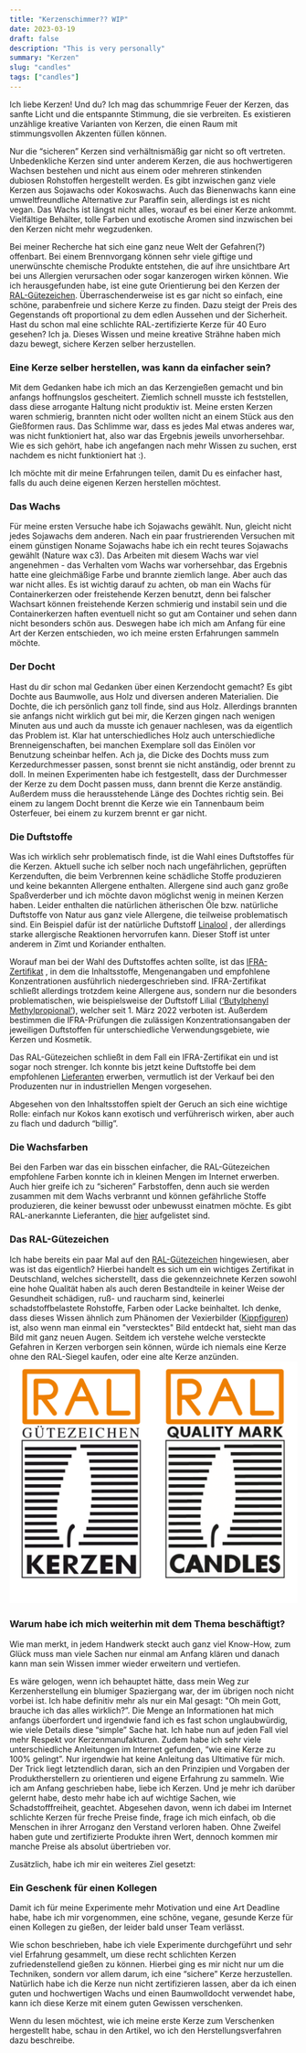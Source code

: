 ```yaml
---
title: "Kerzenschimmer?? WIP"
date: 2023-03-19
draft: false
description: "This is very personally"
summary: "Kerzen"
slug: "candles"
tags: ["candles"]
---
```


Ich liebe Kerzen! Und du? Ich mag das schummrige Feuer der Kerzen, das sanfte Licht und die entspannte Stimmung, die sie
verbreiten. Es existieren unzählige kreative Varianten von Kerzen, die einen Raum mit stimmungsvollen Akzenten füllen
können.

Nur die “sicheren” Kerzen sind verhältnismäßig gar nicht so oft vertreten. Unbedenkliche Kerzen sind unter anderem
Kerzen, die aus hochwertigeren Wachsen bestehen und nicht aus einem oder mehreren stinkenden dubiosen Rohstoffen
hergestellt werden. Es gibt inzwischen ganz viele Kerzen aus Sojawachs oder Kokoswachs. Auch das Bienenwachs kann eine
umweltfreundliche Alternative zur Paraffin sein, allerdings ist es nicht vegan. Das Wachs ist längst nicht alles, worauf
es bei einer Kerze ankommt. Vielfältige Behälter, tolle Farben und exotische Aromen sind inzwischen bei den Kerzen nicht
mehr wegzudenken.

Bei meiner Recherche hat sich eine ganz neue Welt der Gefahren(?) offenbart. Bei einem Brennvorgang können sehr viele
giftige und unerwünschte chemische Produkte entstehen, die auf ihre unsichtbare Art bei uns Allergien verursachen oder
sogar kanzerogen wirken können.
Wie ich herausgefunden habe, ist eine gute Orientierung bei den Kerzen der
[RAL-Gütezeichen](#das-ral-gütezeichen). Überraschenderweise ist es gar nicht so
einfach, eine schöne, parabenfreie und sichere Kerze zu finden. Dazu steigt der Preis des Gegenstands oft
proportional zu dem edlen Aussehen und der Sicherheit. Hast du schon mal eine schlichte RAL-zertifizierte Kerze für 40 Euro
gesehen? Ich ja.
Dieses Wissen und meine kreative Strähne haben mich dazu bewegt, sichere Kerzen selber herzustellen.

### Eine Kerze selber herstellen, was kann da einfacher sein?

Mit dem Gedanken habe ich mich an das Kerzengießen gemacht und bin anfangs hoffnungslos gescheitert. Ziemlich schnell
musste ich feststellen, dass diese arrogante Haltung nicht produktiv ist. Meine ersten Kerzen waren schmierig, brannten
nicht oder wollten nicht an einem Stück aus den Gießformen raus. Das Schlimme war, dass es jedes Mal etwas anderes war,
was nicht funktioniert hat, also war das Ergebnis jeweils unvorhersehbar. Wie es sich gehört, habe ich angefangen nach
mehr Wissen zu suchen, erst nachdem es nicht funktioniert hat :).

Ich möchte mit dir meine Erfahrungen teilen, damit Du es einfacher hast, falls du auch deine eigenen Kerzen herstellen
möchtest.

### Das Wachs

Für meine ersten Versuche habe ich Sojawachs gewählt. Nun, gleicht nicht jedes Sojawachs dem anderen. Nach ein paar
frustrierenden Versuchen mit einem günstigen Noname Sojawachs habe ich ein recht teures Sojawachs gewählt (Nature wax
c3). Das Arbeiten mit diesem Wachs war viel angenehmen - das Verhalten vom Wachs war vorhersehbar, das Ergebnis hatte
eine gleichmäßige Farbe und brannte ziemlich lange.
Aber auch das war nicht alles. Es ist wichtig darauf zu achten, ob man ein Wachs für Containerkerzen oder freistehende
Kerzen benutzt, denn bei falscher Wachsart können freistehende Kerzen schmierig und instabil sein und die
Containerkerzen haften eventuell nicht so gut am Container und sehen dann nicht besonders schön aus.
Deswegen habe ich mich am Anfang für eine Art der Kerzen entschieden, wo ich meine ersten Erfahrungen sammeln möchte.

### Der Docht

Hast du dir schon mal Gedanken über einen Kerzendocht gemacht? Es gibt Dochte aus Baumwolle, aus Holz und diversen
anderen Materialien. Die Dochte, die ich persönlich ganz toll finde, sind aus Holz. Allerdings brannten sie anfangs
nicht wirklich gut bei mir, die Kerzen gingen nach wenigen Minuten aus und auch da musste ich genauer nachlesen, was da
eigentlich das Problem ist. Klar hat unterschiedliches Holz auch unterschiedliche Brenneigenschaften, bei manchen
Exemplare
soll das Einölen vor Benutzung scheinbar helfen. Ach ja, die Dicke des Dochts muss zum Kerzedurchmesser
passen, sonst brennt sie nicht anständig, oder brennt zu doll.
In meinen Experimenten habe ich festgestellt, dass der Durchmesser der Kerze zu dem Docht passen muss, dann brennt die
Kerze anständig.
Außerdem muss die herausstehende Länge des Dochtes richtig sein. Bei einem zu langem Docht brennt die Kerze wie ein
Tannenbaum
beim Osterfeuer, bei einem
zu kurzem brennt er gar nicht.

### Die Duftstoffe

Was ich wirklich sehr problematisch finde, ist die Wahl eines Duftstoffes für die Kerzen.
Aktuell suche ich selber noch nach ungefährlichen, geprüften Kerzenduften, die beim Verbrennen keine schädliche Stoffe
produzieren und keine bekannten Allergene enthalten. Allergene sind auch ganz große Spaßverderber und ich möchte davon
möglichst wenig in meinen Kerzen haben. Leider enthalten die natürlichen ätherischen Öle bzw. natürliche Duftstoffe von
Natur aus ganz viele Allergene, die teilweise problematisch sind. Ein Beispiel dafür ist der natürliche Duftstoff
[Linalool](https://www.chemie.de/lexikon/Linalool.html#:~:text=Linalool%20ist%20Bestandteil%20vieler%20%C3%A4therischer,sich%20in%20vielen%20%C3%A4therischen%20%C3%96len.)
, der allerdings starke allergische Reaktionen hervorrufen kann. Dieser Stoff ist unter anderem in Zimt und
Koriander enthalten.

Worauf man bei der Wahl des Duftstoffes achten sollte, ist
das [IFRA-Zertifikat](https://ifrafragrance.org/safe-use/ifra-certificates) , in dem die Inhaltsstoffe, Mengenangaben
und empfohlene Konzentrationen ausführlich niedergeschrieben sind. IFRA-Zertifikat schließt allerdings trotzdem keine
Allergene aus, sondern nur die besonders problematischen, wie beispielsweise der Duftstoff Lilial ([‘Butylphenyl
Methylpropional’](https://de.wessling-group.com/de/ab-1-maerz-2022-gilt-das-verbot-des-duftstoffs-lilial)), welcher
seit 1. März 2022 verboten ist. Außerdem bestimmen die IFRA-Prüfungen die zulässigen Konzentrationsangaben der
jeweiligen
Duftstoffen für unterschiedliche
Verwendungsgebiete, wie Kerzen und Kosmetik.

Das RAL-Gütezeichen schließt in dem Fall ein IFRA-Zertifikat ein
und ist sogar noch strenger. Ich konnte bis jetzt keine
Duftstoffe bei dem empfohlenen [Lieferanten](https://ral-c.com/mitglieder/duftstoffe/) erwerben, vermutlich ist der
Verkauf bei den Produzenten nur in industriellen Mengen vorgesehen.

Abgesehen von den Inhaltsstoffen spielt der Geruch an sich eine wichtige Rolle: einfach nur Kokos kann exotisch und
verführerisch wirken, aber auch zu flach und dadurch “billig”.

### Die Wachsfarben

Bei den Farben war das ein bisschen einfacher, die RAL-Gütezeichen empfohlene Farben konnte ich in kleinen Mengen im
Internet erwerben. Auch hier greife ich zu “sicheren” Farbstoffen, denn auch sie werden zusammen mit dem Wachs verbrannt
und können gefährliche Stoffe produzieren, die keiner bewusst oder unbewusst einatmen möchte.
Es gibt RAL-anerkannte Lieferanten, die [hier](https://ral-c.com/farben-und-lacke/) aufgelistet sind.

### Das RAL-Gütezeichen

Ich habe bereits ein paar Mal auf den [RAL-Gütezeichen](https://ral-c.com/ral-guetezeichen/) hingewiesen, aber was ist
das eigentlich? Hierbei
handelt es sich um ein wichtiges Zertifikat in Deutschland, welches sicherstellt, dass die gekennzeichnete
Kerzen sowohl eine hohe Qualität haben als auch deren Bestandteile in keiner Weise der Gesundheit schädigen,
ruß- und raucharm sind, keinerlei schadstoffbelastete Rohstoffe, Farben oder Lacke beinhaltet.
Ich denke, dass dieses Wissen ähnlich zum Phänomen der
Vexierbilder ([Kippfiguren](https://www.sehtestbilder.de/optische-taeuschungen-illusionen/illusion-alte-oder-junge-frau-sehtest.php))
ist,
also wenn man einmal ein "verstecktes" Bild entdeckt hat, sieht man das Bild mit ganz neuen Augen. Seitdem ich verstehe
welche versteckte Gefahren in Kerzen
verborgen
sein können, würde ich niemals eine Kerze ohne den RAL-Siegel kaufen, oder eine alte Kerze anzünden.
![ral](ral.png)

### Warum habe ich mich weiterhin mit dem Thema beschäftigt?

Wie man merkt, in jedem Handwerk steckt auch ganz viel Know-How, zum Glück muss man viele Sachen nur einmal am Anfang
klären und danach kann man sein Wissen immer wieder erweitern und vertiefen.

Es wäre gelogen, wenn ich behauptet hätte, dass mein Weg zur Kerzenherstellung ein blumiger Spaziergang war, der im
übrigen noch nicht vorbei ist. Ich habe definitiv mehr als nur ein Mal gesagt: "Oh mein Gott, brauche ich das alles
wirklich?”.
Die Menge an Informationen hat mich anfangs überfordert und irgendwie fand ich es fast schon unglaubwürdig, wie viele
Details diese “simple” Sache hat. Ich habe nun auf jeden Fall viel mehr Respekt vor Kerzenmanufakturen. Zudem habe ich
sehr viele unterschiedliche Anleitungen im Internet gefunden, “wie eine Kerze zu 100% gelingt”. Nur irgendwie hat keine
Anleitung das Ultimative für mich. Der Trick liegt letztendlich daran, sich an den Prinzipien und Vorgaben der
Produktherstellern zu orientieren und eigene Erfahrung zu sammeln.
Wie ich am Anfang geschrieben habe, liebe ich Kerzen. Und je mehr ich darüber gelernt habe, desto mehr habe ich auf
wichtige Sachen, wie Schadstofffreiheit, geachtet. Abgesehen davon, wenn ich dabei im Internet schlichte Kerzen für
freche Preise finde, frage ich mich einfach, ob die Menschen in ihrer Arroganz den Verstand verloren haben. Ohne
Zweifel haben gute und zertifizierte Produkte ihren Wert, dennoch kommen mir manche Preise als absolut übertrieben vor.

Zusätzlich, habe ich mir ein weiteres Ziel gesetzt:

### Ein Geschenk für einen Kollegen

Damit ich für meine Experimente mehr Motivation und eine Art Deadline habe, habe ich mir vorgenommen, eine schöne,
vegane, gesunde Kerze für einen Kollegen zu gießen, der leider bald unser Team verlässt.

Wie schon beschrieben, habe ich viele Experimente durchgeführt und sehr viel Erfahrung gesammelt, um diese recht
schlichten Kerzen zufriedenstellend gießen zu können. Hierbei ging es mir nicht nur
um die Techniken, sondern vor allem darum, ich eine “sichere” Kerze herzustellen. Natürlich habe ich die Kerze nun nicht
zertifizieren lassen, aber da ich einen guten und hochwertigen Wachs und einen Baumwolldocht verwendet habe,
kann ich diese Kerze mit einem guten Gewissen verschenken.

Wenn du lesen möchtest, wie ich meine erste Kerze zum Verschenken hergestellt habe, schau in den Artikel, wo ich den
Herstellungsverfahren dazu beschreibe.
